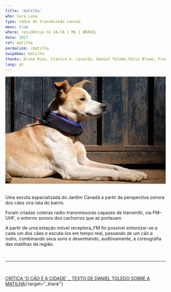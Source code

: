 ```yaml
---
title: 'matilha'
who: Sara Lana
type: rádio de transmissão canina
menu: true
where: residência no JA.CA | MG | BRASIL
data: 2017
ref: matilha
permalink: /matilha
swipebox: matilha
thanks: Bruno Rios, Clarice G. Lacerda, Daniel Toledo,Félix Blume, Francisca Caporalli, Joana, Matheus Mesquita, Marina Câmara
lang: pt
---
```


<img src="../assets/posts/mat6.jpeg">
<br><br>

Uma escuta espacializada do Jardim Canadá a partir da perspectiva sonora dos cães vira-lata do bairro.

Foram criadas coleiras radio-transmissoras capazes de transmitir, via FM–UHF, o entorno sonoro dos cachorros que as portavam.

A partir de uma estação móvel receptora_FM foi possível sintonizar-se a cada um dos cães e escutá-los em tempo real, passando de um cão a outro, combinando seus sons e desenhando, auditivamente, a coreografia das matilhas da região.

<br>

---

<br>

[CRÍTICA 'O CÃO E A CIDADE' _ TEXTO DE DANIEL TOLEDO SOBRE A MATILHA](http://www.jaca.center/o-cao-e-a-cidade-2/){:target="_blank"}

<br>
